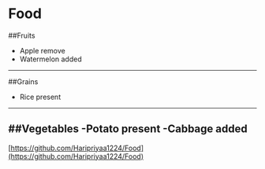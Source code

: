 # Food
##Fruits
- Apple remove
- Watermelon added
----
##Grains
- Rice present
----
##Vegetables
-Potato present
-Cabbage added
-----

[https://github.com/Haripriyaa1224/Food](https://github.com/Haripriyaa1224/Food)
